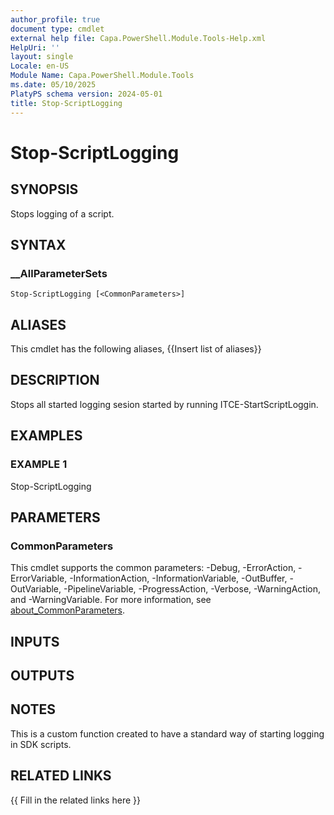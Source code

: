 ```yaml
---
author_profile: true
document type: cmdlet
external help file: Capa.PowerShell.Module.Tools-Help.xml
HelpUri: ''
layout: single
Locale: en-US
Module Name: Capa.PowerShell.Module.Tools
ms.date: 05/10/2025
PlatyPS schema version: 2024-05-01
title: Stop-ScriptLogging
---
```


# Stop-ScriptLogging

## SYNOPSIS

Stops logging of a script.

## SYNTAX

### __AllParameterSets

```
Stop-ScriptLogging [<CommonParameters>]
```

## ALIASES

This cmdlet has the following aliases,
  {{Insert list of aliases}}

## DESCRIPTION

Stops all started logging sesion started by running ITCE-StartScriptLoggin.

## EXAMPLES

### EXAMPLE 1

Stop-ScriptLogging

## PARAMETERS

### CommonParameters

This cmdlet supports the common parameters: -Debug, -ErrorAction, -ErrorVariable,
-InformationAction, -InformationVariable, -OutBuffer, -OutVariable, -PipelineVariable,
-ProgressAction, -Verbose, -WarningAction, and -WarningVariable. For more information, see
[about_CommonParameters](https://go.microsoft.com/fwlink/?LinkID=113216).

## INPUTS

## OUTPUTS

## NOTES

This is a custom function created to have a standard way of starting logging in SDK scripts.


## RELATED LINKS

{{ Fill in the related links here }}

